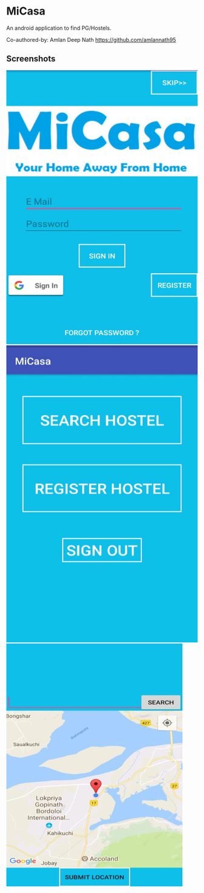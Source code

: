 # MiCasa
An android application to find PG/Hostels.

Co-authored-by: Amlan Deep Nath https://github.com/amlannath95

## Screenshots
<img src="micasa1.jpg"><br>
<img src="micasa2.jpg"><br>
<img src="micasa3.jpg"><br>
